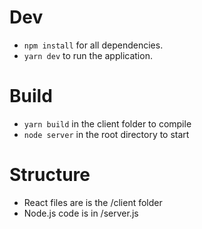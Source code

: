 # Dev
- ```npm install``` for all dependencies.
- ```yarn dev``` to run the application.

# Build
- ```yarn build``` in the client folder to compile
- ```node server``` in the root directory to start

# Structure
- React files are is the /client folder
- Node.js code is in /server.js
